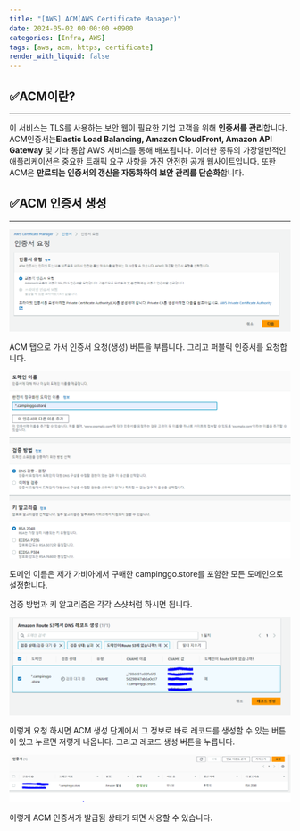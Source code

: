 ```yaml
---
title: "[AWS] ACM(AWS Certificate Manager)"
date: 2024-05-02 00:00:00 +0900
categories: [Infra, AWS]
tags: [aws, acm, https, certificate]
render_with_liquid: false
---
```


## ✅ACM이란?

---

이 서비스는 TLS를 사용하는 보안 웹이 필요한 기업 고객을 위해 **인증서를 관리**합니다. ACM인증서는**Elastic Load Balancing, Amazon CloudFront, Amazon API Gateway** 및 기타 통합 AWS 서비스를 통해 배포됩니다. 이러한 종류의 가장일반적인 애플리케이션은 중요한 트래픽 요구 사항을 가진 안전한 공개 웹사이트입니다. 또한 ACM은 **만료되는 인증서의 갱신을 자동화하여 보안 관리를 단순화**합니다.

## ✅ACM 인증서 생성

---

![Untitled](/assets/img/Infra/AWS/acm/Untitled.png)

ACM 탭으로 가서 인증서 요청(생성) 버튼을 부릅니다. 그리고 퍼블릭 인증서를 요청합니다.

![Untitled](/assets/img/Infra/AWS/acm/Untitled%201.png)

도메인 이름은 제가 가비아에서 구매한 campinggo.store를 포함한 모든 도메인으로 설정합니다.

검증 방법과 키 알고리즘은 각각 스샷처럼 하시면 됩니다.

![Untitled](/assets/img/Infra/AWS/acm/Untitled%202.png)

이렇게 요청 하시면 ACM 생성 단계에서 그 정보로 바로 레코드를 생성할 수 있는 버튼이 있고 누르면 저렇게 나옵니다. 그리고 레코드 생성 버튼을 누릅니다.

![Untitled](/assets/img/Infra/AWS/acm/Untitled%203.png)

이렇게 ACM 인증서가 발급됨 상태가 되면 사용할 수 있습니다.
